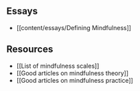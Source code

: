 
## Essays
- [[content/essays/Defining Mindfulness]]

## Resources
- [[List of mindfulness scales]] 
- [[Good articles on mindfulness theory]]
- [[Good articles on mindfulness practice]]

